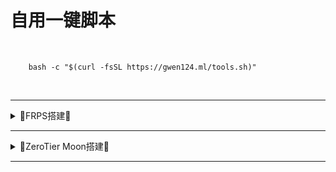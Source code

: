 # 自用一键脚本

<br />

		bash -c "$(curl -fsSL https://gwen124.ml/tools.sh)"

<br />
		


---

<details>
<summary>🔻FRPS搭建🔻</summary>
<br>

- 脚本下载完成后安装
```sh
chmod 700 ./install-frps.sh
./install-frps.sh install
```

- Update
```sh
./install-frps.sh update
```

- Uninstall
```sh
../install-frps.sh uninstall
```

<br />
</details>

---

<details>
<summary>🔻ZeroTier Moon搭建🔻</summary>
<br>

- 安装ZeroTier后先保存本机[ d71XXXXXX ]地址
```sh
*** Waiting for identity generation...

*** Success! You are ZeroTier address [ d71XXXXXX ]
```

- 云服务器填写ZeroTier ID加入虚拟网络
```sh
sudo zerotier-cli join 8bd5124fd****3d4
```

- 配置 Moon
- 进入 zerotier-one 程序所在的目录，默认为 /var/lib/zerotier-one。
```sh
cd /var/lib/zerotier-one
```

- 生成 moon.json 配置文件
```sh
sudo zerotier-idtool initmoon identity.public >> moon.json
```

- 编辑 moon.json 配置文件
- 将配置文件中的 "stableEndpoints": [] 修改成 "stableEndpoints": ["ServerIP/9993"]，将 ServerIP 替换成云服务器的公网IP。
```sh
sudo nano moon.json
```

- 生成 .moon 文件
```sh
sudo zerotier-idtool genmoon moon.json
```

- 将生成的 000000xxxxxxxxxx.moon 移动到 moons.d 目录
- moon 配置文件的名一般为10个前导零+本机的节点ID
```sh
sudo mkdir moons.d
sudo mv ./*.moon ./moons.d/
```

- 重启 zerotier-one 服务
```sh
sudo systemctl restart zerotier-one
```

- 客户端加入 Moon
- 将命令中的两组 xxxxxxxxxx 都替换成 moon 的节点ID（本机ZeroTier地址）。
```sh
zerotier-cli orbit xxxxxxxxxx xxxxxxxxxx
```

- 检查是否添加成功
```sh
zerotier-cli listpeers
```

- OpenWrt设置
- 网络接口添加zt开头适配器，填写ZeroTier对应IP地址
- 创建/分配防火墙区域选择Lan
- 进入防火墙自定义规则中添加如下规则（替换掉ztxxxxxx）
```sh
iptables -I FORWARD -i ztxxxxxx -j ACCEPT
iptables -I FORWARD -o ztxxxxxx -j ACCEPT
iptables -t nat -I POSTROUTING -o ztxxxxxx -j MASQUERADE
```

<br />
</details>

---
